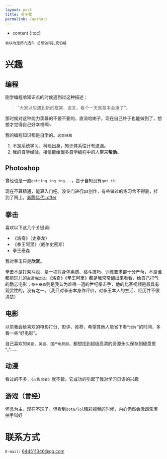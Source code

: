 ```yaml
---
layout: post
title: 关于我
permalink: /author/
---
```


* content
{:toc}




`自以为是闭门造车 总想做得扎克伯格`


兴趣
==========


编程
----------


刚学编程啃知识点的时候遇到过这种描述：

>  “大家以后遇到新的框架、语言，看个一天就基本会用了”。

那时候对这种能力羡慕的不要不要的，直淌哈喇子。现在自己终于也能做到了，想想才觉得自己好幸福啊~

我的编程知识都是自学的。`这意味着`


1. 不是系统学习、科班出身，知识体系估计有遗漏。
2. 我的自学经验，相信能给很多自学编程中的人带来**帮助**。

Photoshop
----------


曾经也是一直`getting ing ing...`，苦于自知没有`got it`.

现在不算精通，能算入门吧。没专门进行ps创作，有些做过的练习舍不得删，挂到了网上。[奔腾年代Lofter](http://myladyjava.lofter.com/)

拳击
----------


喜欢以下这几个关键词:


- 《洛奇》（史泰龙）
- 《拳王阿里》（威尔史密斯）
- 拳王泰森

我对拳击只是**欣赏**。

拳击不是打架斗殴，是一项对身体素质、格斗技巧、训练要求都十分严苛，不是谁都能玩儿的`高逼格运动`。《洛奇》《拳王阿里》都是我常常翻出来看看，给自己打气的励志电影；`拳王泰森`则是我认为难得一遇的世纪拳击手，他的比赛视频是最具有观赏性的，没有之一。（我只对拳击本身作评价，对拳王本人的生活、经历并不很清楚）

电影
----------


以前我会给喜欢的电影打分、影评、推荐，希望其他人能省下看`“烂片”`的时间，多看一些“好电影”。

自己喜欢的`美剧`、`英剧`、`国产电视剧`，都想找到超级高清的资源永久保存到硬盘里^_^……

动漫
----------


看过的不多，`《火影忍者》`就不错。它成功的引起了我对学习日语的兴趣

游戏（曾经）
----------

怀念为主，现在不玩了。但看到`dota/lol`精彩视频的时候，内心仍然会激昂澎湃拍手叫好


联系方式
==========


`E-mail:` 644511346@qq.com